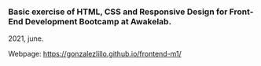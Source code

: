 ### Basic exercise of HTML, CSS and Responsive Design for Front-End Development Bootcamp at Awakelab.
2021, june.

Webpage: https://gonzalezlillo.github.io/frontend-m1/
